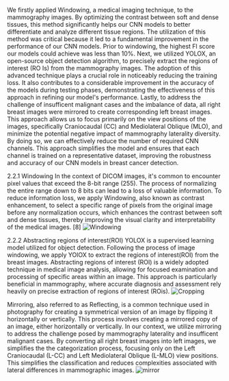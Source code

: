 We firstly applied Windowing, a medical imaging technique, to the mammography images. By optimizing the contrast between soft and dense tissues, this method significantly helps our CNN models to better differentiate and analyze different tissue regions. The utilization of this method was critical because it led to a fundamental improvement in the performance of our CNN models. Prior to windowing, the highest Fl score our models could achieve was less than 10%. 
Next, we utilized YOLOX, an open-source object detection algorithm, to precisely extract the regions of interest (RO Is) from the mammography images. The adoption of this advanced technique plays a crucial role in noticeably reducing the training loss. It also contributes to a considerable improvement in the accuracy of the models during testing phases, demonstrating the effectiveness of this approach in refining our model's performance. 
Lastly, to address the challenge of insufficent malignant cases and the imbalance of data, all right breast images were mirrored to create corresponding left breast images. This approach allows us to focus primarily on the view positions of the images, specifically Craniocaudal (CC) and Mediolateral Oblique (MLO), and minimize the potential negative impact of mammography laterality diversity. By doing so, we can effectively reduce the number of required CNN channels. This approach simplifies the model and ensures that each channel is trained on a representative dataset, improving the robustness and accuracy of our CNN models in breast cancer detection. 

2.2.1 Windowing 
In the context of DICOM images, it's common to encounter pixel values that exceed the 8-bit range (255). The process of normalizing the entire range down to 8 bits can lead to a loss of valuable information. To reduce information loss, we apply Window­ing, also known as contrast enhancement, to select a specific range of pixels from the original image before any normalization occurs, which enhances the contrast between soft and dense tissues, thereby improving the visual clarity and interpretability of the medical images. [8]
![Windowing](https://github.com/JasonLuo2024/BreastCancerDetection/assets/113136895/dc6026a3-6d3f-478e-a88e-072c828b3673)

2.2.2 Abstracting regions of interest(ROI) 
YOLOX is a supervised learning model utilized for object detection. Following the process of image windowing, we apply YOlOX to extract the regions of interest(ROI) from the breast images. 
Abstracting regions of interest (ROI) is a widely adopted technique in medical image analysis, allowing for focused examination and processing of specific areas within an image. This approach is particularly beneficial in mammography, where accurate diagnosis and assessment rely heavily on precise extraction of regions of interest (ROis). 
![Cropping](https://github.com/JasonLuo2024/BreastCancerDetection/assets/113136895/300f2244-1be7-4c79-afa5-bc7029efd2e3)

Mirroring, also referred to as Reflecting, is a common technique used in photography for creating a symmetrical version of an image by flipping it horizontally or vertically. This process involves creating a mirrored copy of an image, either horizontally or vertically. In our context, we utilize mirroring to address the challenge posed by mammography laterality and insufficent malignant cases. By converting all right breast images into left images, we simplifies the the categorization process, focusing only on the Left Craniocaudal (L-CC) and Left Mediolateral Oblique (L-MLO) view positions.
This simplifies the classification and reduces complexities associated with lateral differences in mammographic images.
![mirror](https://github.com/JasonLuo2024/BreastCancerDetection/assets/113136895/5eb587e4-c7ba-4b1b-a041-6876006f5f1a)
